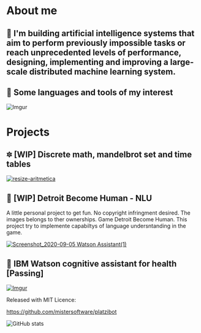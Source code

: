 # About me

## 🧠 I'm building artificial intelligence systems that aim to perform previously impossible tasks or reach unprecedented levels of performance, designing, implementing and improving a large-scale distributed machine learning system.

## 🚀 Some languages and tools of my interest

![Imgur](https://i.imgur.com/3jPh6DS.png)

# Projects

## 🔯 [WIP] Discrete math, mandelbrot set and time tables

[![resize-aritmetica](https://user-images.githubusercontent.com/12854504/87575567-b8bc5b00-c695-11ea-990c-c378bc548a0b.gif)](https://codepen.io/oiio/full/QWwMRPM)

## 🤖 [WIP] Detroit Become Human - NLU

A little personal project to get fun. No copyright infringment desired. The images belongs to ther ownerships. Game Detroit Become Human. This project try to implemente capabiltys of language undersntanding in the game.

[![Screenshot_2020-09-05 Watson Assistant(1)](https://user-images.githubusercontent.com/12854504/92316842-282c3800-efbf-11ea-8e48-a597f64a4ee8.png)](https://github.com/mistersoftware/become_human_nlu)

## 🤖 IBM Watson cognitive assistant for health [Passing]

[![Imgur](https://i.imgur.com/bUW8AYl.gif)](https://web-chat.global.assistant.watson.cloud.ibm.com/preview.html?region=us-south&integrationID=b01b7ea7-25f0-4edc-87b8-8d8869280b9a&serviceInstanceID=c851319f-2f12-41f0-822d-b86311301578)

Released with MIT Licence:

https://github.com/mistersoftware/platzibot


![GitHub stats](https://github-readme-stats.vercel.app/api?username=mistersoftware&show_icons=true)  

